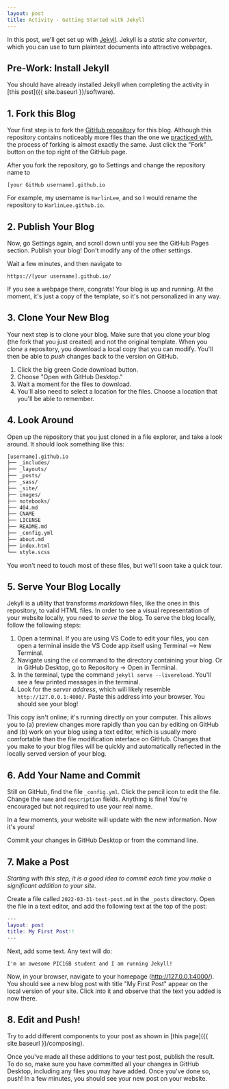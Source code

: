 ```yaml
---
layout: post
title: Activity - Getting Started with Jekyll
---
```


In this post, we'll get set up with [Jekyll](https://jekyllrb.com/). Jekyll is a *static site converter*, which you can use to turn plaintext documents into attractive webpages. 

## Pre-Work: Install Jekyll

You should have already installed Jekyll when completing the activity in [this post]({{ site.baseurl }}/software).

## 1. Fork this Blog

Your first step is to fork the [GitHub repository](https://github.com/PIC16B/pic16b.github.io) for this blog. Although this repository contains noticeably more files than the one we [practiced with](https://github.com/PIC16B/git-practice), the process of forking is almost exactly the same. Just click the "Fork" button on the top right of the GitHub page. 

After you fork the repository, go to Settings and change the repository name to 

```
[your GitHub username].github.io
```

For example, my username is `HarlinLee`, and so I would rename the repository to `HarlinLee.github.io`.

## 2. Publish Your Blog

Now, go Settings again, and scroll down until you see the GitHub Pages section. Publish your blog! Don't modify any of the other settings. 

Wait a few minutes, and then navigate to 

```
https://[your username].github.io/
```

If you see a webpage there, congrats! Your blog is up and running. At the moment, it's just a copy of the template, so it's not personalized in any way. 


## 3. Clone Your New Blog

Your next step is to clone your blog. Make sure that you clone *your* blog (the fork that you just created) and not the original template. When you *clone* a repository, you download a local copy that you can modify. You'll then be able to *push* changes back to the version on GitHub. 

1. Click the big green Code download button. 
2. Choose "Open with GitHub Desktop."
3. Wait a moment for the files to download. 
4. You'll also need to select a location for the files. Choose a location that you'll be able to remember. 

## 4. Look Around

Open up the repository that you just cloned in a file explorer, and take a look around. It should look something like this: 

```bash
[username].github.io
├── _includes/
├── _layouts/
├── _posts/
├── _sass/
├── _site/
├── images/
├── notebooks/
├── 404.md
├── CNAME
├── LICENSE
├── README.md
├── _config.yml
├── about.md
├── index.html
└── style.scss
```

You won't need to touch most of these files, but we'll soon take a quick tour. 

## 5. Serve Your Blog Locally

Jekyll is a utility that transforms *markdown* files, like the ones in this repository, to valid HTML files. In order to see a visual representation of your website locally, you need to *serve* the blog. To serve the blog locally, follow the following steps: 

1. Open a terminal. If you are using VS Code to edit your files, you can open a terminal inside the VS Code app itself using Terminal --> New Terminal.
2. Navigate using the `cd` command to the directory containing your blog. Or in GitHub Desktop, go to Repository -> Open in Terminal. 
3. In the terminal, type the command `jekyll serve --livereload`. You'll see a few printed messages in the terminal. 
4. Look for the *server address*, which will likely resemble `http://127.0.0.1:4000/`. Paste this address into your browser. You should see your blog! 

This copy isn't online; it's running directly on your computer. This allows you to (a) preview changes more rapidly than you can by editing on GitHub and (b) work on your blog using a text editor, which is usually more comfortable than the file modification interface on GitHub. Changes that you make to your blog files will be quickly and automatically reflected in the locally served version of your blog.

## 6. Add Your Name and Commit

Still on GitHub, find the file `_config.yml`. Click the pencil icon to edit the file. Change the `name` and `description` fields. Anything is fine! You're encouraged but not required to use your real name. 

In a few moments, your website will update with the new information. Now it's yours! 

Commit your changes in GitHub Desktop or from the command line.

## 7. Make a Post

*Starting with this step, it is a good idea to commit each time you make a significant addition to your site.*

Create a file called `2022-03-31-test-post.md` in the `_posts` directory. Open the file in a text editor, and add the following text at the top of the post: 

```m
---
layout: post
title: My First Post!! 
---
```

Next, add some text. Any text will do: 

```
I'm an awesome PIC16B student and I am running Jekyll! 
```

Now, in your browser, navigate to your homepage (http://127.0.0.1:4000/). You should see a new blog post with title "My First Post" appear on the local version of your site. Click into it and observe that the text you added is now there. 

## 8. Edit and Push!

Try to add different components to your post as shown in [this page]({{ site.baseurl }}/composing).

Once you've made all these additions to your test post, publish the result. To do so, make sure you have committed all your changes in GitHub Desktop, including any files you may have added. Once you've done so, push! In a few minutes, you should see your new post on your website. 


